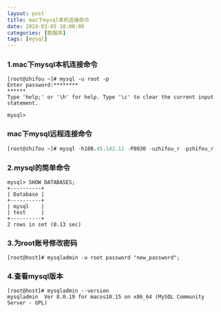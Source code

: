```yaml
---
layout: post
title: mac下mysql本机连接命令
date: 2024-03-05 10:00:00
categories: [数据库]
tags: [mysql]
---
```


### 1.mac下mysql本机连接命令

```shell
[root@zhifou ~]# mysql -u root -p
Enter password:********
******
Type 'help;' or '\h' for help. Type '\c' to clear the current input statement.

mysql>
```

### mac下mysql远程连接命令

```sql
[root@zhifou ~]# mysql -h100.45.142.11 -P8030 -uzhifou_r -pzhifou_r
```

### 2.mysql的简单命令

```shell
mysql> SHOW DATABASES;
+----------+
| Database |
+----------+
| mysql    |
| test     |
+----------+
2 rows in set (0.13 sec)
```

### 3.为root账号修改密码

```shell
[root@host]# mysqladmin -u root password "new_password";
```

### 4.查看mysql版本

```shell
[root@host]# mysqladmin --version
mysqladmin  Ver 8.0.19 for macos10.15 on x86_64 (MySQL Community Server - GPL)
```